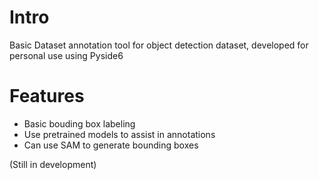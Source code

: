 # Intro
Basic Dataset annotation tool for object detection dataset, developed for personal use using Pyside6

# Features
- Basic bouding box labeling
- Use pretrained models to assist in annotations
- Can use SAM to generate bounding boxes

(Still in development)
